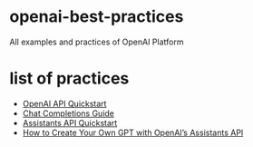 # openai-best-practices
All examples and practices of OpenAI Platform

# list of practices
* [OpenAI API Quickstart](./openai-quickstart-python/README.md)
* [Chat Completions Guide](./chat-completions-guide/README.md)
* [Assistants API Quickstart](./assistants-api-quickstart/README.md)
* [How to Create Your Own GPT with OpenAI’s Assistants API](./assistants-flask-api/README.md)